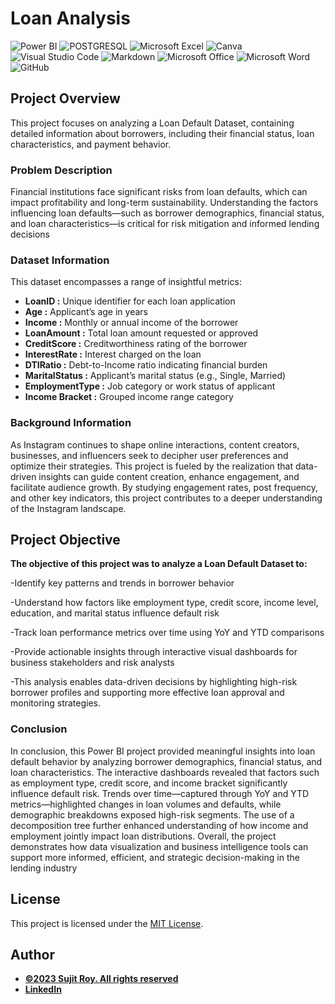 # Loan Analysis

![Power BI](https://img.shields.io/badge/power_bi-F2C811?style=for-the-badge&logo=powerbi&logoColor=black)
![POSTGRESQL](https://img.shields.io/badge/PostgreSQL-4169E1.svg?style=for-the-badge&logo=PostgreSQL&logoColor=white)
![Microsoft Excel](https://img.shields.io/badge/Microsoft_Excel-217346?style=for-the-badge&logo=microsoft-excel&logoColor=white)
![Canva](https://img.shields.io/badge/Canva-%2300C4CC.svg?style=for-the-badge&logo=Canva&logoColor=white)
![Visual Studio Code](https://img.shields.io/badge/Visual%20Studio%20Code-0078d7.svg?style=for-the-badge&logo=visual-studio-code&logoColor=white)
![Markdown](https://img.shields.io/badge/markdown-%23000000.svg?style=for-the-badge&logo=markdown&logoColor=white)
![Microsoft Office](https://img.shields.io/badge/Microsoft_Office-D83B01?style=for-the-badge&logo=microsoft-office&logoColor=white)
![Microsoft Word](https://img.shields.io/badge/Microsoft_Word-2B579A?style=for-the-badge&logo=microsoft-word&logoColor=white)
![GitHub](https://img.shields.io/badge/github-%23121011.svg?style=for-the-badge&logo=github&logoColor=white)

## Project Overview

This project focuses on analyzing a Loan Default Dataset, containing detailed information about borrowers, including their financial status, loan characteristics, and payment behavior.


### Problem Description

Financial institutions face significant risks from loan defaults, which can impact profitability and long-term sustainability. Understanding the factors influencing loan defaults—such as borrower demographics, financial status, and loan characteristics—is critical for risk mitigation and informed lending decisions

### Dataset Information

 This dataset encompasses a range of insightful metrics:

- **LoanID :**  Unique identifier for each loan application
- **Age :** Applicant’s age in years
- **Income :** Monthly or annual income of the borrower
- **LoanAmount :** Total loan amount requested or approved
- **CreditScore :** Creditworthiness rating of the borrower
- **InterestRate  :** Interest charged on the loan
- **DTIRatio :** Debt-to-Income ratio indicating financial burden
- **MaritalStatus :** Applicant’s marital status (e.g., Single, Married)
- **EmploymentType  :** Job category or work status of applicant
- **Income Bracket :** Grouped income range category

### Background Information

As Instagram continues to shape online interactions, content creators, businesses, and influencers seek to decipher user preferences and optimize their strategies. This project is fueled by the realization that data-driven insights can guide content creation, enhance engagement, and facilitate audience growth. By studying engagement rates, post frequency, and other key indicators, this project contributes to a deeper understanding of the Instagram landscape.

## Project Objective

**The objective of this project was to analyze a Loan Default Dataset to:**

-Identify key patterns and trends in borrower behavior

-Understand how factors like employment type, credit score, income level, education, and marital status influence default risk

-Track loan performance metrics over time using YoY and YTD comparisons

-Provide actionable insights through interactive visual dashboards for business stakeholders and risk analysts

-This analysis enables data-driven decisions by highlighting high-risk borrower profiles and supporting more effective loan approval and monitoring strategies.

### Conclusion

In conclusion, this Power BI project provided meaningful insights into loan default behavior by analyzing borrower demographics, financial status, and loan characteristics. The interactive dashboards revealed that factors such as employment type, credit score, and income bracket significantly influence default risk. Trends over time—captured through YoY and YTD metrics—highlighted changes in loan volumes and defaults, while demographic breakdowns exposed high-risk segments. The use of a decomposition tree further enhanced understanding of how income and employment jointly impact loan distributions. Overall, the project demonstrates how data visualization and business intelligence tools can support more informed, efficient, and strategic decision-making in the lending industry

## License

This project is licensed under the [MIT License](LICENSE).
## Author
- <ins><b>©2023 Sujit Roy. All rights reserved</b></ins>
- <b>[LinkedIn](https://www.linkedin.com/in/sujit-roy-399014229/)</b>


